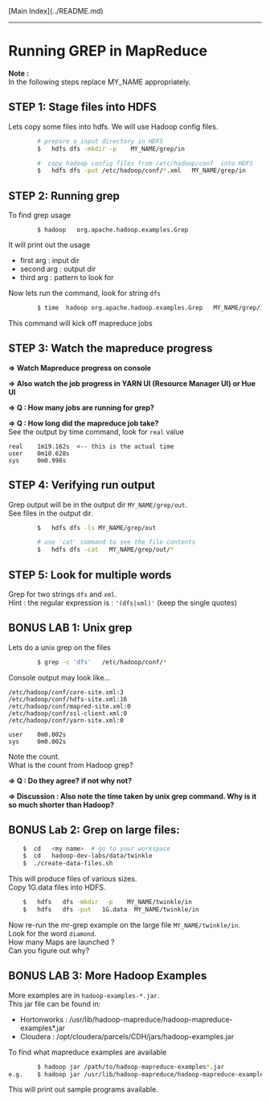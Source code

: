 <link rel='stylesheet' href='../assets/css/main.css'/>
[Main Index](../README.md)

-----

# Running GREP in MapReduce

**Note :**  
In the following steps replace MY_NAME appropriately.

## STEP 1: Stage files into HDFS
Lets copy some files into hdfs. We will use Hadoop config files.

```bash
        # prepare a input directory in HDFS
        $   hdfs dfs -mkdir -p    MY_NAME/grep/in

        #  copy hadoop config files from /etc/hadoop/conf  into HDFS
        $   hdfs dfs -put /etc/hadoop/conf/*.xml   MY_NAME/grep/in
```

## STEP 2: Running grep
To find grep usage
```
        $ hadoop   org.apache.hadoop.examples.Grep
```

It will print out the usage
- first arg : input dir
- second arg : output dir
- third arg : pattern to look for

Now lets run the command, look for string `dfs`
```bash
        $ time  hadoop org.apache.hadoop.examples.Grep   MY_NAME/grep/in   MY_NAME/grep/out   'dfs'
```
This command will kick off mapreduce jobs


## STEP 3: Watch the mapreduce progress
**=> Watch Mapreduce progress on console**  

**=> Also watch the job progress in YARN UI (Resource Manager UI)  or Hue UI** 

**=> Q : How many jobs are running for grep?**  

**=> Q : How long did the mapreduce job take?**  
See the output by time command, look for `real` value
```console
real    1m19.162s  <-- this is the actual time
user    0m10.628s
sys     0m0.998s
```


## STEP 4: Verifying run output
Grep output will be in the output dir `MY_NAME/grep/out`.   
See files in the output dir.

```bash
        $   hdfs dfs -ls MY_NAME/grep/out

        # use 'cat' command to see the file contents
        $   hdfs dfs -cat   MY_NAME/grep/out/*
```


## STEP 5:  Look for multiple words
Grep for two strings `dfs` and `xml`.   
Hint : the regular expression is :  `'(dfs|xml)'`  (keep the single quotes)


## BONUS LAB 1: Unix grep
Lets do a unix grep on the files
```bash
        $ grep -c 'dfs'   /etc/hadoop/conf/*
```

Console output may look like...
```console
/etc/hadoop/conf/core-site.xml:3
/etc/hadoop/conf/hdfs-site.xml:16
/etc/hadoop/conf/mapred-site.xml:0
/etc/hadoop/conf/ssl-client.xml:0
/etc/hadoop/conf/yarn-site.xml:0

user    0m0.002s
sys     0m0.002s
```

Note the count.  
What is the count from Hadoop grep?  

**=> Q :  Do they agree?  if not why not?**  

**=> Discussion : Also note the time taken by unix grep command.  Why is it so much shorter than Hadoop?**  



## BONUS Lab 2: Grep on large files:
```bash
    $  cd   <my name>  # go to your workspace
    $  cd   hadoop-dev-labs/data/twinkle
    $  ./create-data-files.sh
```

This will produce files of various sizes.  
Copy 1G.data files into HDFS.
```bash
    $   hdfs   dfs -mkdir  -p    MY_NAME/twinkle/in
    $   hdfs   dfs -put   1G.data  MY_NAME/twinkle/in
```

Now re-run the mr-grep example on the large file  `MY_NAME/twinkle/in`.    
Look for the word `diamond`.  
How many Maps are launched ?  
Can you figure out why?  

## BONUS LAB 3: More Hadoop Examples
More examples are in `hadoop-examples-*.jar`.   
This jar file can be  found in: 
- Hortonworks :  /usr/lib/hadoop-mapreduce/hadoop-mapreduce-examples*.jar
- Cloudera : /opt/cloudera/parcels/CDH/jars/hadoop-examples.jar

To find what mapreduce examples are available
```bash
        $ hadoop jar /path/to/hadoop-mapreduce-examples*.jar
e.g.    $ hadoop jar /usr/lib/hadoop-mapreduce/hadoop-mapreduce-examples*.jar  
```
 
This will print out sample programs available.

